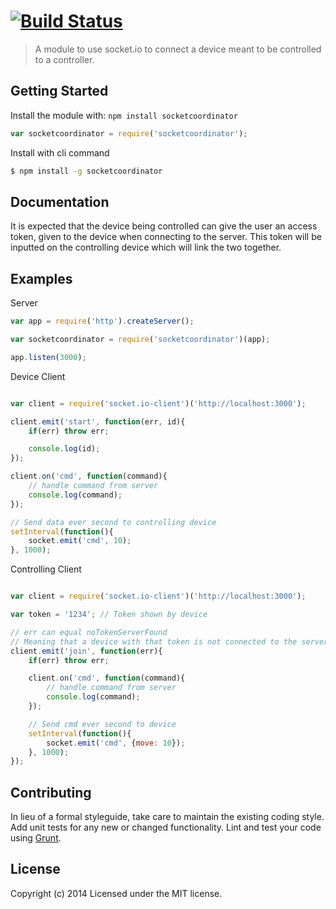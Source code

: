 #  [![Build Status](https://secure.travis-ci.org//socketcoordinator.png?branch=master)](http://travis-ci.org//socketcoordinator)

> A module to use socket.io to connect a device meant to be controlled to a controller.


## Getting Started

Install the module with: `npm install socketcoordinator`

```js
var socketcoordinator = require('socketcoordinator');
```

Install with cli command

```sh
$ npm install -g socketcoordinator
```

## Documentation

It is expected that the device being controlled can give the user an access token, given to the device when connecting to the server. This token will be inputted on the controlling device which will link the two together.

## Examples

Server
```js
var app = require('http').createServer();

var socketcoordinator = require('socketcoordinator')(app);

app.listen(3000);
```

Device Client

```js

var client = require('socket.io-client')('http://localhost:3000');

client.emit('start', function(err, id){
    if(err) throw err;

    console.log(id);
});

client.on('cmd', function(command){
    // handle command from server
    console.log(command);
});

// Send data ever second to controlling device
setInterval(function(){
    socket.emit('cmd', 10);
}, 1000);
```

Controlling Client

```js

var client = require('socket.io-client')('http://localhost:3000');

var token = '1234'; // Token shown by device

// err can equal noTokenServerFound
// Meaning that a device with that token is not connected to the server
client.emit('join', function(err){
    if(err) throw err;

    client.on('cmd', function(command){
        // handle command from server
        console.log(command);
    });

    // Send cmd ever second to device
    setInterval(function(){
        socket.emit('cmd', {move: 10});
    }, 1000);
});
```
## Contributing

In lieu of a formal styleguide, take care to maintain the existing coding style. Add unit tests for any new or changed functionality. Lint and test your code using [Grunt](http://gruntjs.com).


## License

Copyright (c) 2014
Licensed under the MIT license.
